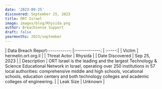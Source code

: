 ```yaml
---
date: '2023-09-25'
discovered: September 25, 2023
title: ORT Israel
image: images/blog/Rhysida.png
author: Breachsense Support
draft: false
yearmonths: 2023/september
---
```


| Data Breach Report------------:     |:-------------:    | :-----:|
| Victim      | hermelin.ort.org.il      | 
| Threat Actor      | Rhysida      | 
| Date Discovered      | Sep 25, 2023      | 
| Description      | ORT Israel is the leading and the largest Technology & Science Educational Network in Israel, operating over 250 institutions in 57 local authorities: comprehensive middle and high schools, vocational schools, education centers and both technology colleges and academic colleges of engineering.      | 
| Leak Size      | Unknown      | 

